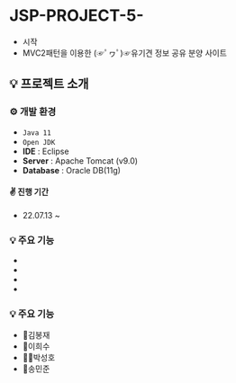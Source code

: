 # JSP-PROJECT-5-
- 시작
- MVC2패턴을 이용한 (☞ﾟヮﾟ)☞유기견 정보 공유 분양 사이트




## 💡 프로젝트 소개

### ⚙️ 개발  환경
- `Java 11`
- `Open JDK`
- **IDE** : Eclipse 
- **Server** : Apache Tomcat (v9.0)
- **Database** : Oracle DB(11g)

#### ✌ 진행 기간
* 22.07.13 ~

### 💡 주요  기능
- 
- 
- 
- 


### 💡 주요 기능
- 👦김봉재 
- 👨이희수
- 👳‍♂️박성호
- 🧑송민준
